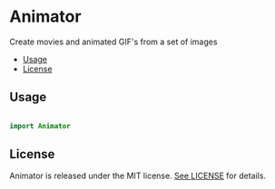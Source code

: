 # Animator

Create movies and animated GIF's from a set of images

- [Usage](#usage)
- [License](#license)

## Usage

```swift

import Animator

```

## License

Animator is released under the MIT license. [See LICENSE](https://github.com/infinitetoken/Animator/blob/master/LICENSE) for details.
